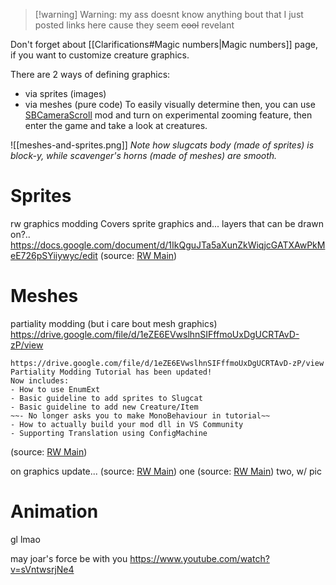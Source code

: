 >[!warning] Warning: my ass doesnt know anything bout that
> I just posted links here cause they seem ~~cool~~ revelant

Don't forget about [[Clarifications#Magic numbers|Magic numbers]] page, if you want to customize creature graphics.

There are 2 ways of defining graphics:
- via sprites (images)
- via meshes (pure code)
To easily visually determine then, you can use [SBCameraScroll](https://steamcommunity.com/sharedfiles/filedetails/?id=2928752589) mod and turn on experimental zooming feature, then enter the game and take a look at creatures.

![[meshes-and-sprites.png]]
*Note how slugcats body (made of sprites) is block-y, while scavenger's horns (made of meshes) are smooth.*

# Sprites
rw graphics modding
Covers sprite graphics and... layers that can be drawn on?..
https://docs.google.com/document/d/1IkQguJTa5aXunZkWiqjcGATXAwPkMeE726pSYiiywyc/edit
(source: [RW Main](https://discord.com/channels/291184728944410624/431534164932689921/469157856852049931))

# Meshes
partiality modding (but i care bout mesh graphics)
https://drive.google.com/file/d/1eZE6EVwslhnSIFffmoUxDgUCRTAvD-zP/view
```
https://drive.google.com/file/d/1eZE6EVwslhnSIFffmoUxDgUCRTAvD-zP/view
Partiality Modding Tutorial has been updated!
Now includes:
- How to use EnumExt
- Basic guideline to add sprites to Slugcat
- Basic guideline to add new Creature/Item
~~- No longer asks you to make MonoBehaviour in tutorial~~
- How to actually build your mod dll in VS Community
- Supporting Translation using ConfigMachine
```
(source: [RW Main](https://discord.com/channels/291184728944410624/481900360324218880/721332622034206761))

on graphics update...
(source: [RW Main](https://discord.com/channels/291184728944410624/305139167300550666/1194317180137902162)) one
(source: [RW Main](https://discord.com/channels/291184728944410624/305139167300550666/1090446015842222142)) two, w/ pic

# Animation
gl lmao

may joar's force be with you
https://www.youtube.com/watch?v=sVntwsrjNe4
